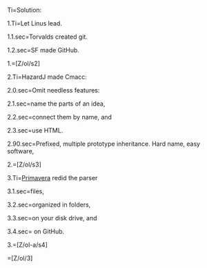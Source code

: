Ti=Solution:

1.Ti=Let Linus lead.

1.1.sec=Torvalds created git.

1.2.sec=SF made GitHub.

1.=[Z/ol/s2]

2.Ti=HazardJ made Cmacc:

2.0.sec=Omit needless features:

2.1.sec=name the parts of an idea,

2.2.sec=connect them by name, and

2.3.sec=use HTML.

2.90.sec=Prefixed, multiple prototype inheritance.  Hard name, easy software,

2.=[Z/ol/s3]

3.Ti=<a href="https://cyber.law.harvard.edu/people/pdefilippi">Primavera</a> redid the parser

3.1.sec=files,

3.2.sec=organized in folders,

3.3.sec=on your disk drive, and

3.4.sec= on GitHub.

3.=[Z/ol-a/s4]

=[Z/ol/3]